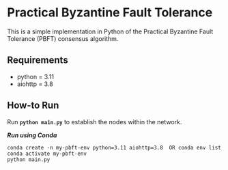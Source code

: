 # Practical Byzantine Fault Tolerance


This is a simple implementation in Python of the Practical Byzantine Fault Tolerance (PBFT) consensus algorithm. 


## Requirements
- python = 3.11
- aiohttp = 3.8

## How-to Run

Run **`python main.py`** to establish the nodes within the network.

***Run using Conda***
```
conda create -n my-pbft-env python=3.11 aiohttp=3.8  OR conda env list
conda activate my-pbft-env
python main.py
``` 